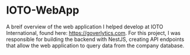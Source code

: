 # IOTO-WebApp

A breif overview of the web application I helped develop at IOTO International, found here: https://goverlytics.com. For this project, I was responsible for building the backend with NestJS, creating API endpoints that allow the web application to query data from the company database. 
